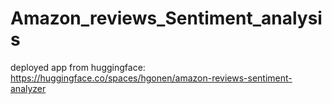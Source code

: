 # Amazon_reviews_Sentiment_analysis

deployed app from huggingface: https://huggingface.co/spaces/hgonen/amazon-reviews-sentiment-analyzer
